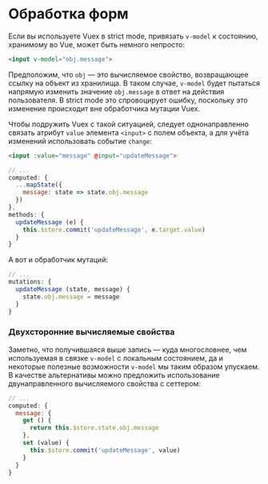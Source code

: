 # Обработка форм

Если вы используете Vuex в strict mode, привязать `v-model` к состоянию, хранимому во Vue, может быть немного непросто:

``` html
<input v-model="obj.message">
```

Предположим, что `obj` — это вычисляемое свойство, возвращающее ссылку на объект из хранилища. В таком случае, `v-model` будет пытаться напрямую изменить значение `obj.message` в ответ на действия пользователя. В strict mode это спровоцирует ошибку, поскольку это изменение происходит вне обработчика мутации Vuex.

Чтобы подружить Vuex с такой ситуацией, следует однонаправленно связать атрибут `value` элемента `<input>` с полем объекта, а для учёта изменений использовать событие `change`:

``` html
<input :value="message" @input="updateMessage">
```
``` js
// ...
computed: {
  ...mapState({
    message: state => state.obj.message
  })
},
methods: {
  updateMessage (e) {
    this.$store.commit('updateMessage', e.target.value)
  }
}
```

А вот и обработчик мутаций:

``` js
// ...
mutations: {
  updateMessage (state, message) {
    state.obj.message = message
  }
}
```

### Двухсторонние вычисляемые свойства

Заметно, что получившаяся выше запись — куда многословнее, чем используемая в связке `v-model` с локальным состоянием, да и некоторые полезные возможности `v-model` мы таким образом упускаем. В качестве альтернативы можно предложить использование двунаправленного вычисляемого свойства с сеттером:

``` js
// ...
computed: {
  message: {
    get () {
      return this.$store.state.obj.message
    },
    set (value) {
      this.$store.commit('updateMessage', value)
    }
  }
}
```

